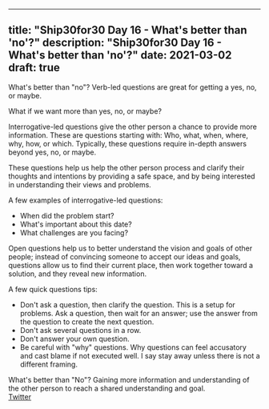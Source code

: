 
---
title: "Ship30for30 Day 16 - What's better than 'no'?"
description: "Ship30for30 Day 16 - What's better than 'no'?"
date: 2021-03-02
draft: true
---

What's better than "no"?
Verb-led questions are great for getting a yes, no, or maybe.  

What if we want more than yes, no, or maybe?  

Interrogative-led questions give the other person a chance to provide more information. These are questions starting with: Who, what, when, where, why, how, or which. Typically, these questions require in-depth answers beyond yes, no, or maybe.  

These questions help us help the other person process and clarify their thoughts and intentions by providing a safe space, and by being interested in understanding their views and problems.   

A few examples of interrogative-led questions:  
* When did the problem start?
* What's important about this date?
* What challenges are you facing?

Open questions help us to better understand the vision and goals of other people; instead of convincing someone to accept our ideas and goals, questions allow us to find their current place, then work together toward a solution, and they reveal new information. 

A few quick questions tips:  
* Don't ask a question, then clarify the question.  This is a setup for problems.  Ask a question, then wait for an answer; use the answer from the question to create the next question.
* Don't ask several questions in a row.
* Don't answer your own question.
* Be careful with "why" questions. Why questions can feel accusatory and cast blame if not executed well.  I say stay away unless there is not a different framing.  
  
What's better than "No"? Gaining more information and understanding of the other person to reach a shared understanding and goal.  
[Twitter]()







